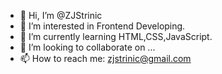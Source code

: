 - 👋 Hi, I’m @ZJStrinic
- 👀 I’m interested in Frontend Developing.
- 🌱 I’m currently learning HTML,CSS,JavaScript.
- 💞️ I’m looking to collaborate on ...
- 📫 How to reach me: zjstrinic@gmail.com

<!---
ZJStrinic/ZJStrinic is a ✨ special ✨ repository because its `README.md` (this file) appears on your GitHub profile.
You can click the Preview link to take a look at your changes.
--->
